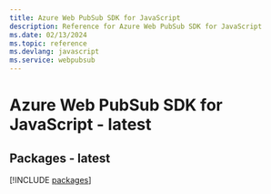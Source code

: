 ```yaml
---
title: Azure Web PubSub SDK for JavaScript
description: Reference for Azure Web PubSub SDK for JavaScript
ms.date: 02/13/2024
ms.topic: reference
ms.devlang: javascript
ms.service: webpubsub
---
```

# Azure Web PubSub SDK for JavaScript - latest
## Packages - latest
[!INCLUDE [packages](web-pubsub-index.md)]
